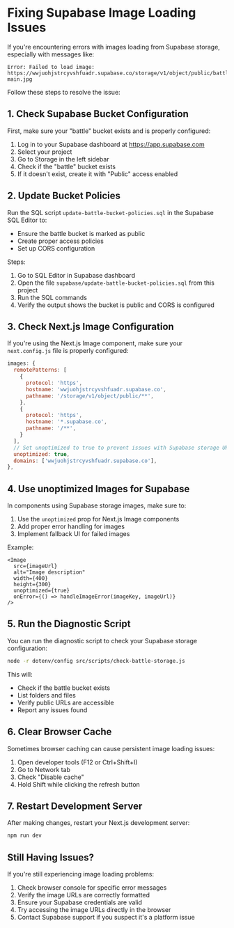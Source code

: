 # Fixing Supabase Image Loading Issues

If you're encountering errors with images loading from Supabase storage, especially with messages like:

```
Error: Failed to load image: https://wwjuohjstrcyvshfuadr.supabase.co/storage/v1/object/public/battle/user_a41c86ee/1745016812247-main.jpg
```

Follow these steps to resolve the issue:

## 1. Check Supabase Bucket Configuration

First, make sure your "battle" bucket exists and is properly configured:

1. Log in to your Supabase dashboard at https://app.supabase.com
2. Select your project
3. Go to Storage in the left sidebar
4. Check if the "battle" bucket exists
5. If it doesn't exist, create it with "Public" access enabled

## 2. Update Bucket Policies

Run the SQL script `update-battle-bucket-policies.sql` in the Supabase SQL Editor to:
- Ensure the battle bucket is marked as public
- Create proper access policies
- Set up CORS configuration

Steps:
1. Go to SQL Editor in Supabase dashboard
2. Open the file `supabase/update-battle-bucket-policies.sql` from this project
3. Run the SQL commands
4. Verify the output shows the bucket is public and CORS is configured

## 3. Check Next.js Image Configuration

If you're using the Next.js Image component, make sure your `next.config.js` file is properly configured:

```js
images: {
  remotePatterns: [
    {
      protocol: 'https',
      hostname: 'wwjuohjstrcyvshfuadr.supabase.co',
      pathname: '/storage/v1/object/public/**',
    },
    {
      protocol: 'https',
      hostname: '*.supabase.co',
      pathname: '/**',
    }
  ],
  // Set unoptimized to true to prevent issues with Supabase storage URLs
  unoptimized: true,
  domains: ['wwjuohjstrcyvshfuadr.supabase.co'],
},
```

## 4. Use unoptimized Images for Supabase

In components using Supabase storage images, make sure to:

1. Use the `unoptimized` prop for Next.js Image components
2. Add proper error handling for images
3. Implement fallback UI for failed images

Example:

```tsx
<Image
  src={imageUrl}
  alt="Image description"
  width={400}
  height={300}
  unoptimized={true}
  onError={() => handleImageError(imageKey, imageUrl)}
/>
```

## 5. Run the Diagnostic Script

You can run the diagnostic script to check your Supabase storage configuration:

```bash
node -r dotenv/config src/scripts/check-battle-storage.js
```

This will:
- Check if the battle bucket exists
- List folders and files
- Verify public URLs are accessible
- Report any issues found

## 6. Clear Browser Cache

Sometimes browser caching can cause persistent image loading issues:

1. Open developer tools (F12 or Ctrl+Shift+I)
2. Go to Network tab
3. Check "Disable cache"
4. Hold Shift while clicking the refresh button

## 7. Restart Development Server

After making changes, restart your Next.js development server:

```bash
npm run dev
```

## Still Having Issues?

If you're still experiencing image loading problems:

1. Check browser console for specific error messages
2. Verify the image URLs are correctly formatted
3. Ensure your Supabase credentials are valid
4. Try accessing the image URLs directly in the browser
5. Contact Supabase support if you suspect it's a platform issue 